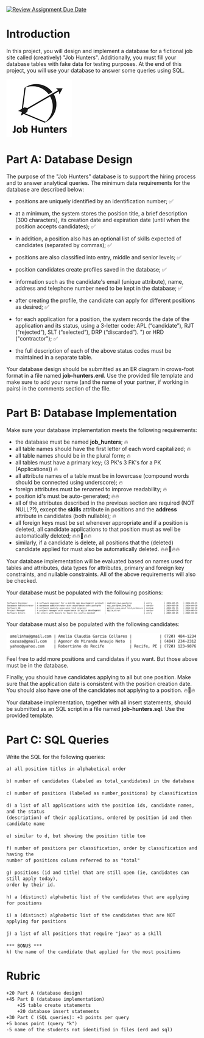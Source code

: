 [![Review Assignment Due Date](https://classroom.github.com/assets/deadline-readme-button-24ddc0f5d75046c5622901739e7c5dd533143b0c8e959d652212380cedb1ea36.svg)](https://classroom.github.com/a/q8skb0tP)

# Introduction

In this project, you will design and implement a database for a fictional job site called (creatively) "Job Hunters". Additionally, you must fill your database tables with fake data for testing purposes. At the end of this project, you will use your database to answer some queries using SQL.

![pic1.png](pics/pic1.png)

# Part A: Database Design

The purpose of the "Job Hunters" database is to support the hiring process and to answer analytical queries. The minimum data requirements for the database are described below:

- positions are uniquely identified by an identification number; ✅
- at a minimum, the system stores the position title, a brief description (300 characters), its creation date and expiration date (until when the position accepts candidates); ✅

- in addition, a position also has an optional list of skills expected of candidates (separated by commas); ✅

- positions are also classified into entry, middle and senior levels; ✅

- position candidates create profiles saved in the database; ✅

- information such as the candidate's email (unique attribute), name, address and telephone number need to be kept in the database; ✅

- after creating the profile, the candidate can apply for different positions as desired; ✅

- for each application for a position, the system records the date of the application and its status, using a 3-letter code: APL (“candidate”), RJT (“rejected”), SLT (“selected”), DRP (“discarded”). ") or HRD ("contractor"); ✅

- the full description of each of the above status codes must be maintained in a separate table.

Your database design should be submitted as an ER diagram in crows-foot format in a file named **job-hunters.erd**. Use the provided file template and make sure to add your name (and the name of your partner, if working in pairs) in the comments section of the file.

<!--  -->

# Part B: Database Implementation

Make sure your database implementation meets the following requirements:

- the database must be named **job_hunters**; 🔥
- all table names should have the first letter of each word capitalized; 🔥
- all table names should be in the plural form; 🔥
- all tables must have a primary key; (3 PK's 3 FK's for a PK (Applications)) 🔥
- all attribute names of a table must be in lowercase (compound words should be connected using underscore); 🔥
- foreign attributes must be renamed to improve readability; 🔥
- position id's must be auto-generated; 🔥🔥
- all of the attributes described in the previous section are required (NOT NULL??), except the **skills** attribute in positions and the **address** attribute in candidates (both nullable); 🔥
- all foreign keys must be set whenever appropriate and if a position is deleted, all candidate applications to that position must as well be automatically deleted; 🔥🔥🥴🔥🔥
- similarly, if a candidate is delete, all positions that the (deleted) candidate applied for must also be automatically deleted. 🔥🔥🥴🔥🔥

Your database implementation will be evaluated based on names used for tables and attributes, data types for attributes, primary and foreign key constraints, and nullable constraints. All of the above requirements will also be checked.

Your database must be populated with the following positions:

![pic2.png](pics/pic2.png)

Your database must also be populated with the following candidates:

![pic3.png](pics/pic3.png)

Feel free to add more positions and candidates if you want. But those above must be in the database.

Finally, you should have candidates applying to all but one position. Make sure that the application date is consistent with the position creation date. You should also have one of the candidates not applying to a position. 🔥🥴🔥

Your database implementation, together with all insert statements, should be submitted as an SQL script in a file named **job-hunters.sql**. Use the provided template.

# Part C: SQL Queries

Write the SQL for the following queries:

```
a) all position titles in alphabetical order

b) number of candidates (labeled as total_candidates) in the database

c) number of positions (labeled as number_positions) by classification

d) a list of all applications with the position ids, candidate names, and the status
(description) of their applications, ordered by position id and then candidate name

e) similar to d, but showing the position title too

f) number of positions per classification, order by classification and having the
number of positions column referred to as "total"

g) positions (id and title) that are still open (ie, candidates can still apply today),
order by their id.

h) a (distinct) alphabetic list of the candidates that are applying for positions

i) a (distinct) alphabetic list of the candidates that are NOT applying for positions

j) a list of all positions that require "java" as a skill

*** BONUS ***
k) the name of the candidate that applied for the most positions
```

# Rubric

```
+20 Part A (database design)
+45 Part B (database implementation)
    +25 table create statements
    +20 database insert statements
+30 Part C (SQL queries): +3 points per query
+5 bonus point (query "k")
-5 name of the students not identified in files (erd and sql)
```

